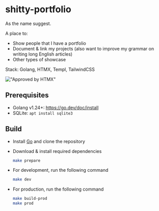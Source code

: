 # shitty-portfolio

As the name suggest.

A place to:

- Show people that I have a portfolio
- Document & link my projects (also want to improve my grammar on writing long English articles)
- Other types of showcase

Stack: Golang, HTMX, Templ, TailwindCSS

!["Approved by HTMX"](/internal/static/imgs/htmx-banner.png)

## Prerequisites

- Golang v1.24+: <https://go.dev/doc/install>
- SQLite: `apt install sqlite3`

## Build

- Install [Go](https://go.dev/doc/install) and clone the repository
- Download & install required dependencies

    ```bash
    make prepare
    ```

- For development, run the following command

    ```bash
    make dev
    ```

- For production, run the following command

    ```bash
    make build-prod
    make prod
    ```
